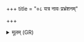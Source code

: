 +++
title = "०८ यत्र नावः प्रभ्रंशनम्"

+++
<details><summary>मूलम् (GR)</summary>

यत्र नावः प्रभ्रंशनं  
यत्र हिमवतः शिरः ।  
तत्रामृतस्य चक्षणं  
ततः कुष्ठो अजायत ।  
स कुष्ठो विश्वभेषजः  
साकं सोमेन तिष्ठति ।  
तक्मानं सर्वं नाशयन्  
सर्वाश् च यातुधान्यः ॥
</details>